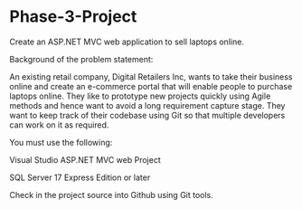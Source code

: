 # Phase-3-Project
Create an ASP.NET MVC web application to sell laptops online.

Background of the problem statement:

An existing retail company, Digital Retailers Inc, wants to take their business online and create an e-commerce portal that will enable people to purchase laptops online. They like to prototype new projects quickly using Agile methods and hence want to avoid a long requirement capture stage. They want to keep track of their codebase using Git so that multiple developers can work on it as required.

You must use the following:

Visual Studio ASP.NET MVC web Project

SQL Server 17 Express Edition or later

Check in the project source into Github using Git tools.
